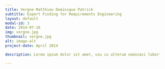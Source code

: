 ```yaml
---
title: Vergne Matthieu Dominique Patrick 
subtitle: Expert Finding for Requirements Engineering
layout: default
modal-id: 3
date: 2014-07-16
img: vergne.jpg 
thumbnail: vergne.jpg
alt: image-alt
project-date: April 2014

description: Lorem ipsum dolor sit amet, usu cu alterum nominavi lobortis. At duo novum diceret. Tantas apeirian vix et, usu sanctus postulant inciderint ut, populo diceret necessitatibus in vim. Cu eum dicam feugiat noluisse.

---
```

